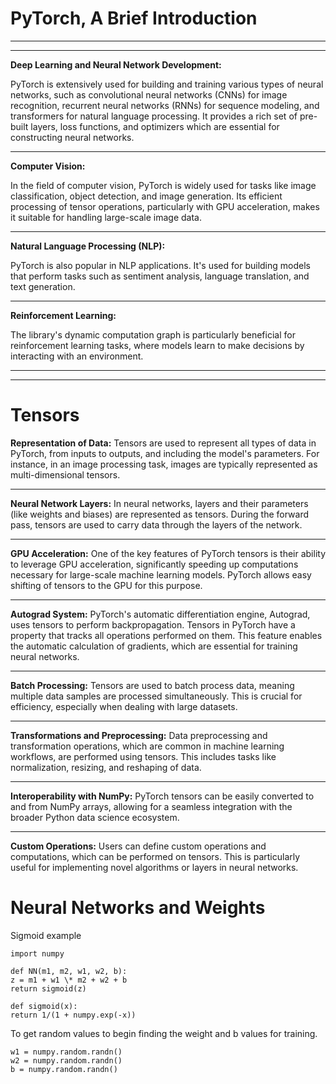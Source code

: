 # PyTorch, A Brief Introduction

---

---

**Deep Learning and Neural Network Development:**

PyTorch is extensively used for building and training various types of neural networks, such as convolutional neural networks (CNNs) for image recognition, recurrent neural networks (RNNs) for sequence modeling, and transformers for natural language processing.
It provides a rich set of pre-built layers, loss functions, and optimizers which are essential for constructing neural networks.

---

**Computer Vision:**

In the field of computer vision, PyTorch is widely used for tasks like image classification, object detection, and image generation. Its efficient processing of tensor operations, particularly with GPU acceleration, makes it suitable for handling large-scale image data.

---

**Natural Language Processing (NLP):**

PyTorch is also popular in NLP applications. It's used for building models that perform tasks such as sentiment analysis, language translation, and text generation.

---

**Reinforcement Learning:**

The library's dynamic computation graph is particularly beneficial for reinforcement learning tasks, where models learn to make decisions by interacting with an environment.

---

---

# Tensors

**Representation of Data:**
Tensors are used to represent all types of data in PyTorch, from inputs to outputs, and including the model's parameters. For instance, in an image processing task, images are typically represented as multi-dimensional tensors.

---

**Neural Network Layers:**
In neural networks, layers and their parameters (like weights and biases) are represented as tensors. During the forward pass, tensors are used to carry data through the layers of the network.

---

**GPU Acceleration:**
One of the key features of PyTorch tensors is their ability to leverage GPU acceleration, significantly speeding up computations necessary for large-scale machine learning models. PyTorch allows easy shifting of tensors to the GPU for this purpose.

---

**Autograd System:**
PyTorch's automatic differentiation engine, Autograd, uses tensors to perform backpropagation. Tensors in PyTorch have a property that tracks all operations performed on them. This feature enables the automatic calculation of gradients, which are essential for training neural networks.

---

**Batch Processing:**
Tensors are used to batch process data, meaning multiple data samples are processed simultaneously. This is crucial for efficiency, especially when dealing with large datasets.

---

**Transformations and Preprocessing:**
Data preprocessing and transformation operations, which are common in machine learning workflows, are performed using tensors. This includes tasks like normalization, resizing, and reshaping of data.

---

**Interoperability with NumPy:**
PyTorch tensors can be easily converted to and from NumPy arrays, allowing for a seamless integration with the broader Python data science ecosystem.

---

**Custom Operations:**
Users can define custom operations and computations, which can be performed on tensors. This is particularly useful for implementing novel algorithms or layers in neural networks.

# Neural Networks and Weights

Sigmoid example

    import numpy

    def NN(m1, m2, w1, w2, b):
    z = m1 + w1 \* m2 + w2 + b
    return sigmoid(z)

    def sigmoid(x):
    return 1/(1 + numpy.exp(-x))

To get random values to begin finding the weight and b values for training.

    w1 = numpy.random.randn()
    w2 = numpy.random.randn()
    b = numpy.random.randn()
